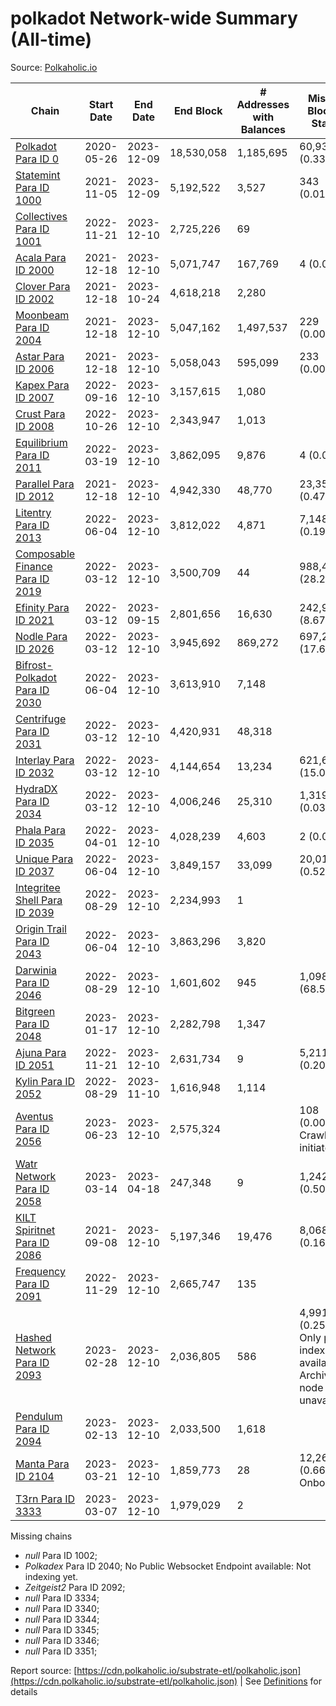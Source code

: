 # polkadot Network-wide Summary (All-time)

Source: [Polkaholic.io](https://polkaholic.io)


| Chain            | Start Date | End Date | End Block | # Addresses with Balances | Missing Blocks / Status |
| ---------------- | ---------- | ---------| --------- | ------------------------- | ----------------------- |
| [Polkadot Para ID 0](/polkadot/0-polkadot) | 2020-05-26 | 2023-12-09 | 18,530,058 |  1,185,695 | 60,938 (0.33%)  |
| [Statemint Para ID 1000](/polkadot/1000-statemint) | 2021-11-05 | 2023-12-09 | 5,192,522 |  3,527 | 343 (0.01%)  |
| [Collectives Para ID 1001](/polkadot/1001-collectives) | 2022-11-21 | 2023-12-10 | 2,725,226 |  69 |    |
| [Acala Para ID 2000](/polkadot/2000-acala) | 2021-12-18 | 2023-12-10 | 5,071,747 |  167,769 | 4 (0.00%)  |
| [Clover Para ID 2002](/polkadot/2002-clover) | 2021-12-18 | 2023-10-24 | 4,618,218 |  2,280 |    |
| [Moonbeam Para ID 2004](/polkadot/2004-moonbeam) | 2021-12-18 | 2023-12-10 | 5,047,162 |  1,497,537 | 229 (0.00%)  |
| [Astar Para ID 2006](/polkadot/2006-astar) | 2021-12-18 | 2023-12-10 | 5,058,043 |  595,099 | 233 (0.00%)  |
| [Kapex Para ID 2007](/polkadot/2007-kapex) | 2022-09-16 | 2023-12-10 | 3,157,615 |  1,080 |    |
| [Crust Para ID 2008](/polkadot/2008-crust) | 2022-10-26 | 2023-12-10 | 2,343,947 |  1,013 |    |
| [Equilibrium Para ID 2011](/polkadot/2011-equilibrium) | 2022-03-19 | 2023-12-10 | 3,862,095 |  9,876 | 4 (0.00%)  |
| [Parallel Para ID 2012](/polkadot/2012-parallel) | 2021-12-18 | 2023-12-10 | 4,942,330 |  48,770 | 23,359 (0.47%)  |
| [Litentry Para ID 2013](/polkadot/2013-litentry) | 2022-06-04 | 2023-12-10 | 3,812,022 |  4,871 | 7,148 (0.19%)  |
| [Composable Finance Para ID 2019](/polkadot/2019-composable) | 2022-03-12 | 2023-12-10 | 3,500,709 |  44 | 988,499 (28.24%)  |
| [Efinity Para ID 2021](/polkadot/2021-efinity) | 2022-03-12 | 2023-09-15 | 2,801,656 |  16,630 | 242,949 (8.67%)  |
| [Nodle Para ID 2026](/polkadot/2026-nodle) | 2022-03-12 | 2023-12-10 | 3,945,692 |  869,272 | 697,249 (17.67%)  |
| [Bifrost-Polkadot Para ID 2030](/polkadot/2030-bifrost-dot) | 2022-06-04 | 2023-12-10 | 3,613,910 |  7,148 |    |
| [Centrifuge Para ID 2031](/polkadot/2031-centrifuge) | 2022-03-12 | 2023-12-10 | 4,420,931 |  48,318 |    |
| [Interlay Para ID 2032](/polkadot/2032-interlay) | 2022-03-12 | 2023-12-10 | 4,144,654 |  13,234 | 621,626 (15.00%)  |
| [HydraDX Para ID 2034](/polkadot/2034-hydradx) | 2022-03-12 | 2023-12-10 | 4,006,246 |  25,310 | 1,319 (0.03%)  |
| [Phala Para ID 2035](/polkadot/2035-phala) | 2022-04-01 | 2023-12-10 | 4,028,239 |  4,603 | 2 (0.00%)  |
| [Unique Para ID 2037](/polkadot/2037-unique) | 2022-06-04 | 2023-12-10 | 3,849,157 |  33,099 | 20,019 (0.52%)  |
| [Integritee Shell Para ID 2039](/polkadot/2039-integritee-shell) | 2022-08-29 | 2023-12-10 | 2,234,993 |  1 |    |
| [Origin Trail Para ID 2043](/polkadot/2043-origintrail) | 2022-06-04 | 2023-12-10 | 3,863,296 |  3,820 |    |
| [Darwinia Para ID 2046](/polkadot/2046-darwinia) | 2022-08-29 | 2023-12-10 | 1,601,602 |  945 | 1,098,047 (68.56%)  |
| [Bitgreen Para ID 2048](/polkadot/2048-bitgreen) | 2023-01-17 | 2023-12-10 | 2,282,798 |  1,347 |    |
| [Ajuna Para ID 2051](/polkadot/2051-ajuna) | 2022-11-21 | 2023-12-10 | 2,631,734 |  9 | 5,211 (0.20%)  |
| [Kylin Para ID 2052](/polkadot/2052-kylin) | 2022-08-29 | 2023-11-10 | 1,616,948 |  1,114 |    |
| [Aventus Para ID 2056](/polkadot/2056-aventus) | 2023-06-23 | 2023-12-10 | 2,575,324 |   | 108 (0.00%) Crawling initiated |
| [Watr Network Para ID 2058](/polkadot/2058-watr) | 2023-03-14 | 2023-04-18 | 247,348 |  9 | 1,242 (0.50%)  |
| [KILT Spiritnet Para ID 2086](/polkadot/2086-kilt) | 2021-09-08 | 2023-12-10 | 5,197,346 |  19,476 | 8,068 (0.16%)  |
| [Frequency Para ID 2091](/polkadot/2091-frequency) | 2022-11-29 | 2023-12-10 | 2,665,747 |  135 |    |
| [Hashed Network Para ID 2093](/polkadot/2093-hashed) | 2023-02-28 | 2023-12-10 | 2,036,805 |  586 | 4,991 (0.25%) Only partial index available: Archive node unavailable |
| [Pendulum Para ID 2094](/polkadot/2094-pendulum) | 2023-02-13 | 2023-12-10 | 2,033,500 |  1,618 |    |
| [Manta Para ID 2104](/polkadot/2104-manta) | 2023-03-21 | 2023-12-10 | 1,859,773 |  28 | 12,262 (0.66%) Onboarding |
| [T3rn Para ID 3333](/polkadot/3333-t3rn) | 2023-03-07 | 2023-12-10 | 1,979,029 |  2 |    |

Missing chains


* *null* Para ID 1002; 
* *Polkadex* Para ID 2040; No Public Websocket Endpoint available: Not indexing yet.
* *Zeitgeist2* Para ID 2092; 
* *null* Para ID 3334; 
* *null* Para ID 3340; 
* *null* Para ID 3344; 
* *null* Para ID 3345; 
* *null* Para ID 3346; 
* *null* Para ID 3351; 

Report source: [https://cdn.polkaholic.io/substrate-etl/polkaholic.json](https://cdn.polkaholic.io/substrate-etl/polkaholic.json) | See [Definitions](/DEFINITIONS.md) for details
